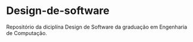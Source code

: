 # Design-de-software
Repositório da diciplína Design de Software da graduação em Engenharia de Computação.
